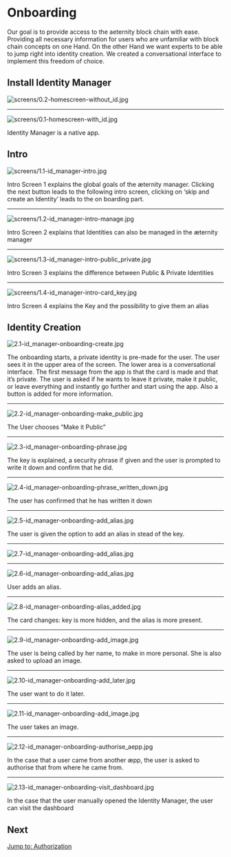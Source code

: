 # Onboarding

Our goal is to provide access to the aeternity block chain with ease. Providing all necessary information for users who are unfamiliar with block chain concepts on one Hand. On the other Hand we want experts to be able to jump right into identity creation.
We created a conversational interface to implement this freedom of choice.


## Install Identity Manager
![screens/0.2-homescreen-without_id.jpg](screens/0.2-homescreen-without_id.jpg)

---

![screens/0.1-homescreen-with_id.jpg](screens/0.1-homescreen-with_id.jpg)

Identity Manager is a native app.

## Intro
![screens/1.1-id_manager-intro.jpg](screens/1.1-id_manager-intro.jpg)

Intro Screen 1 explains the global goals of the æternity manager. Clicking the next button leads to the following intro screen, clicking on ‘skip and create an Identity’ leads to the on boarding part.

---

![screens/1.2-id_manager-intro-manage.jpg](screens/1.2-id_manager-intro-manage.jpg)

Intro Screen 2 explains that Identities can also be managed in the æternity manager

---

![screens/1.3-id_manager-intro-public_private.jpg](screens/1.3-id_manager-intro-public_private.jpg)

Intro Screen 3 explains the difference between Public & Private Identities

---

![screens/1.4-id_manager-intro-card_key.jpg](screens/1.4-id_manager-intro-card_key.jpg)

Intro Screen 4 explains the Key and the possibility to give them an alias

## Identity Creation
![2.1-id_manager-onboarding-create.jpg](screens/2.1-id_manager-onboarding-create.jpg)

The onboarding starts, a private identity is pre-made for the user. The user sees it in the upper area of the screen. The lower area is a conversational interface. The first message from the app is that the card is made and that it’s private. The user is asked if he wants to leave it private, make it public, or leave everything and instantly go further and start using the app. Also a button is added for more information.

---

![2.2-id_manager-onboarding-make_public.jpg](screens/2.2-id_manager-onboarding-make_public.jpg)

The User chooses “Make it Public”

---

![2.3-id_manager-onboarding-phrase.jpg](screens/2.3-id_manager-onboarding-phrase.jpg)

The key is explained, a security phrase if given and the user is prompted to write it down and confirm that he did.

---

![2.4-id_manager-onboarding-phrase_written_down.jpg](screens/2.4-id_manager-onboarding-phrase_written_down.jpg)

The user has confirmed that he has written it down

---

![2.5-id_manager-onboarding-add_alias.jpg](screens/2.5-id_manager-onboarding-add_alias.jpg)

The user is given the option to add an alias in stead of the key.

---

![2.7-id_manager-onboarding-add_alias.jpg](screens/2.7-id_manager-onboarding-add_alias.jpg)

---

![2.6-id_manager-onboarding-add_alias.jpg](screens/2.6-id_manager-onboarding-add_alias.jpg)

User adds an alias.

---

![2.8-id_manager-onboarding-alias_added.jpg](screens/2.8-id_manager-onboarding-alias_added.jpg)

The card changes: key is more hidden, and the alias is more present.

---

![2.9-id_manager-onboarding-add_image.jpg](screens/2.9-id_manager-onboarding-add_image.jpg)

The user is being called by her name, to make in more personal. She is also asked to upload an image.

---

![2.10-id_manager-onboarding-add_later.jpg](screens/2.10-id_manager-onboarding-add_later.jpg)

The user want to do it later.

---

![2.11-id_manager-onboarding-add_image.jpg](screens/2.11-id_manager-onboarding-add_image.jpg)

The user takes an image.

---

![2.12-id_manager-onboarding-authorise_aepp.jpg](screens/2.12-id_manager-onboarding-authorise_aepp.jpg)

In the case that a user came from another æpp, the user is asked to authorise that from where he came from.

---

![2.13-id_manager-onboarding-visit_dashboard.jpg](screens/2.13-id_manager-onboarding-visit_dashboard.jpg)

In the case that the user manually opened the Identity Manager, the user can visit the dashboard

## Next
[Jump to: Authorization](authorization.md)
